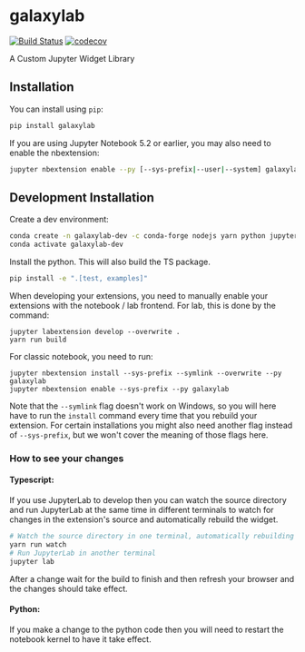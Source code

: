 
# galaxylab

[![Build Status](https://travis-ci.org/galaxy/galaxylab.svg?branch=master)](https://travis-ci.org/galaxy/galaxylab)
[![codecov](https://codecov.io/gh/galaxy/galaxylab/branch/master/graph/badge.svg)](https://codecov.io/gh/galaxy/galaxylab)


A Custom Jupyter Widget Library

## Installation

You can install using `pip`:

```bash
pip install galaxylab
```

If you are using Jupyter Notebook 5.2 or earlier, you may also need to enable
the nbextension:
```bash
jupyter nbextension enable --py [--sys-prefix|--user|--system] galaxylab
```

## Development Installation

Create a dev environment:
```bash
conda create -n galaxylab-dev -c conda-forge nodejs yarn python jupyterlab
conda activate galaxylab-dev
```

Install the python. This will also build the TS package.
```bash
pip install -e ".[test, examples]"
```

When developing your extensions, you need to manually enable your extensions with the
notebook / lab frontend. For lab, this is done by the command:

```
jupyter labextension develop --overwrite .
yarn run build
```

For classic notebook, you need to run:

```
jupyter nbextension install --sys-prefix --symlink --overwrite --py galaxylab
jupyter nbextension enable --sys-prefix --py galaxylab
```

Note that the `--symlink` flag doesn't work on Windows, so you will here have to run
the `install` command every time that you rebuild your extension. For certain installations
you might also need another flag instead of `--sys-prefix`, but we won't cover the meaning
of those flags here.

### How to see your changes
#### Typescript:
If you use JupyterLab to develop then you can watch the source directory and run JupyterLab at the same time in different
terminals to watch for changes in the extension's source and automatically rebuild the widget.

```bash
# Watch the source directory in one terminal, automatically rebuilding when needed
yarn run watch
# Run JupyterLab in another terminal
jupyter lab
```

After a change wait for the build to finish and then refresh your browser and the changes should take effect.

#### Python:
If you make a change to the python code then you will need to restart the notebook kernel to have it take effect.
